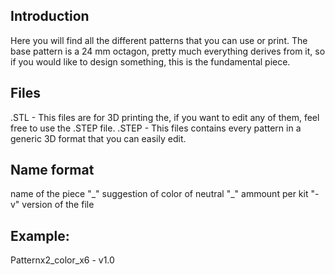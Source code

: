 ## Introduction

Here you will find all the different patterns that you can use or print.
The base pattern is a 24 mm octagon, pretty much everything derives from it, so if you would like to design something, this is the fundamental piece.

## Files
.STL - This files are for 3D printing the, if you want to edit any of them, feel free to use the .STEP file.
.STEP - This files contains every pattern in a generic 3D format that you can easily edit.

## Name format
name of the piece "\_" suggestion of color of neutral "\_" ammount per kit "\- v" version of the file

## Example:
Patternx2_color_x6 -  v1.0
